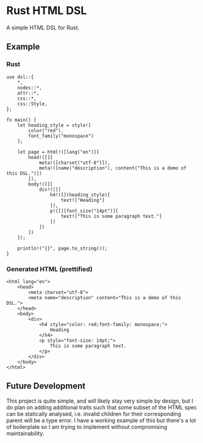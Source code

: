 # Rust HTML DSL

A simple HTML DSL for Rust.

## Example

### Rust
```
use dsl::{
    *,
    nodes::*,
    attr::*,
    css::*,
    css::Style,
};

fn main() {
    let heading_style = style![
        color("red"),
        font_family("monospace")
    ];

    let page = html!([lang("en")][
        head!([][
            meta!([charset("utf-8")]),
            meta!([name("description"), content("This is a demo of this DSL.")])
        ]),
        body!([][
            div!([][
                h4!([](heading_style)[
                    text!["Heading"]
                ]),
                p!([][font_size("14pt")][
                    text!["This is some paragraph text."]
                ])
            ])
        ])
    ]);

    println!("{}", page.to_string());
}
```

### Generated HTML (prettified)
```
<html lang="en">
    <head>
        <meta charset="utf-8">
        <meta name="description" content="This is a demo of this DSL.">
    </head>
    <body>
        <div>
            <h4 style="color: red;font-family: monospace;">
                Heading
            </h4>
            <p style="font-size: 14pt;">
                This is some paragraph text.
            </p>
        </div>
    </body>
</html>
```

## Future Development

This project is quite simple, and will likely stay very simple by design, but I do plan on adding additional traits such that some subset of the HTML spec can be statically analysed, i.e. invalid children for their corresponding parent will be a type error. I have a working example of this but there's a lot of boilerplate so I am trying to implement without compromising maintainability.
